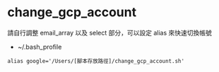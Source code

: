 # change_gcp_account

請自行調整 email_array 以及 select 部分，可以設定 alias 來快速切換帳號

- ~/.bash_profile

```
alias google='/Users/[腳本存放路徑]/change_gcp_account.sh'
```
